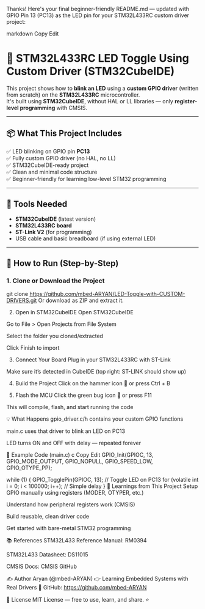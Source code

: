 Thanks! Here's your final beginner-friendly README.md — updated with GPIO Pin 13 (PC13) as the LED pin for your STM32L433RC custom driver project:

markdown
Copy
Edit
# 🔌 STM32L433RC LED Toggle Using Custom Driver (STM32CubeIDE)

This project shows how to **blink an LED** using a **custom GPIO driver** (written from scratch) on the **STM32L433RC** microcontroller.  
It's built using **STM32CubeIDE**, without HAL or LL libraries — only **register-level programming** with CMSIS.

---

## 📦 What This Project Includes

✅ LED blinking on GPIO pin **PC13**  
✅ Fully custom GPIO driver (no HAL, no LL)  
✅ STM32CubeIDE-ready project  
✅ Clean and minimal code structure  
✅ Beginner-friendly for learning low-level STM32 programming

---

## 🧰 Tools Needed

- **STM32CubeIDE** (latest version)
- **STM32L433RC board**
- **ST-Link V2** (for programming)
- USB cable and basic breadboard (if using external LED)

---

## 🔧 How to Run (Step-by-Step)

### 1. Clone or Download the Project


git clone https://github.com/mbed-ARYAN/LED-Toggle-with-CUSTOM-DRIVERS.git
Or download as ZIP and extract it.

2. Open in STM32CubeIDE
Open STM32CubeIDE

Go to File > Open Projects from File System

Select the folder you cloned/extracted

Click Finish to import

3. Connect Your Board
Plug in your STM32L433RC with ST-Link

Make sure it’s detected in CubeIDE (top right: ST-LINK should show up)

4. Build the Project
Click on the hammer icon 🔨 or press Ctrl + B

5. Flash the MCU
Click the green bug icon 🐞 or press F11

This will compile, flash, and start running the code

💡 What Happens
gpio_driver.c/h contains your custom GPIO functions

main.c uses that driver to blink an LED on PC13

LED turns ON and OFF with delay — repeated forever

🔩 Example Code (main.c)
c
Copy
Edit
GPIO_Init(GPIOC, 13, GPIO_MODE_OUTPUT, GPIO_NOPULL, GPIO_SPEED_LOW, GPIO_OTYPE_PP);

while (1) {
    GPIO_TogglePin(GPIOC, 13);        // Toggle LED on PC13
    for (volatile int i = 0; i < 100000; i++);  // Simple delay
}
🧠 Learnings from This Project
Setup GPIO manually using registers (MODER, OTYPER, etc.)

Understand how peripheral registers work (CMSIS)

Build reusable, clean driver code

Get started with bare-metal STM32 programming

📚 References
STM32L433 Reference Manual: RM0394

STM32L433 Datasheet: DS11015

CMSIS Docs: CMSIS GitHub

✍️ Author
Aryan (@mbed-ARYAN)
👉 Learning Embedded Systems with Real Drivers
📍 GitHub: https://github.com/mbed-ARYAN

📄 License
MIT License — free to use, learn, and share. ⭐
